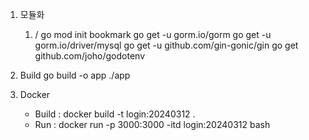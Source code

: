 1. 모듈화 
    1) / 
        go mod init bookmark
        go get -u gorm.io/gorm
        go get -u gorm.io/driver/mysql
        go get -u github.com/gin-gonic/gin
        go get github.com/joho/godotenv

2. Build
    go build -o app
    ./app 


3. Docker 
    - Build : docker build -t login:20240312 .
    - Run : docker run -p 3000:3000 -itd login:20240312  bash